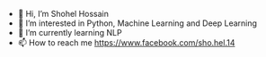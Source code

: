 - 👋 Hi, I’m  Shohel Hossain
- 👀 I’m interested in Python, Machine Learning and Deep Learning
- 🌱 I’m currently learning NLP
- 📫 How to reach me https://www.facebook.com/sho.hel.14
<!---
shohelbspi/shohelbspi is a ✨ special ✨ repository because its `README.md` (this file) appears on your GitHub profile.
You can click the Preview link to take a look at your changes.
--->
